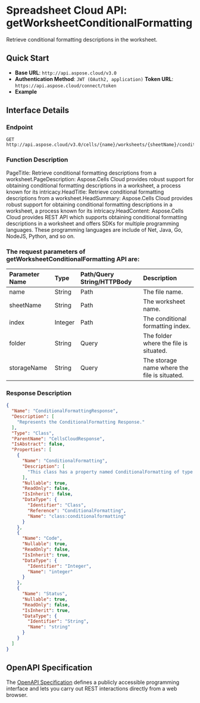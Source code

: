# **Spreadsheet Cloud API: getWorksheetConditionalFormatting**

Retrieve conditional formatting descriptions in the worksheet. 


## **Quick Start**

- **Base URL**: `http://api.aspose.cloud/v3.0`
- **Authentication Method**: `JWT (OAuth2, application)`  **Token URL**: `https://api.aspose.cloud/connect/token`
- **Example** 

## **Interface Details**

### **Endpoint** 

```
GET http://api.aspose.cloud/v3.0/cells/{name}/worksheets/{sheetName}/conditionalFormattings/{index}
```
### **Function Description**
PageTitle:  Retrieve conditional formatting descriptions from a worksheet.PageDescription: Aspose.Cells Cloud provides robust support for obtaining conditional formatting descriptions in a worksheet, a process known for its intricacy.HeadTitle: Retrieve conditional formatting descriptions from a worksheet.HeadSummary: Aspose.Cells Cloud provides robust support for obtaining conditional formatting descriptions in a worksheet, a process known for its intricacy.HeadContent: Aspose.Cells Cloud provides REST API which supports obtaining conditional formatting descriptions in a worksheet and offers SDKs for multiple programming languages. These programming languages are include of Net, Java, Go, NodeJS, Python, and so on.

### The request parameters of **getWorksheetConditionalFormatting** API are: 

| Parameter Name | Type | Path/Query String/HTTPBody | Description | 
| :- | :- | :- |:- | 
|name|String|Path|The file name.|
|sheetName|String|Path|The worksheet name.|
|index|Integer|Path|The conditional formatting index.|
|folder|String|Query|The folder where the file is situated.|
|storageName|String|Query|The storage name where the file is situated.|

### **Response Description**
```json
{
  "Name": "ConditionalFormattingResponse",
  "Description": [
    "Represents the ConditionalFormatting Response."
  ],
  "Type": "Class",
  "ParentName": "CellsCloudResponse",
  "IsAbstract": false,
  "Properties": [
    {
      "Name": "ConditionalFormatting",
      "Description": [
        "This class has a property named ConditionalFormatting of type ConditionalFormatting that can be accessed and modified."
      ],
      "Nullable": true,
      "ReadOnly": false,
      "IsInherit": false,
      "DataType": {
        "Identifier": "Class",
        "Reference": "ConditionalFormatting",
        "Name": "class:conditionalformatting"
      }
    },
    {
      "Name": "Code",
      "Nullable": true,
      "ReadOnly": false,
      "IsInherit": true,
      "DataType": {
        "Identifier": "Integer",
        "Name": "integer"
      }
    },
    {
      "Name": "Status",
      "Nullable": true,
      "ReadOnly": false,
      "IsInherit": true,
      "DataType": {
        "Identifier": "String",
        "Name": "string"
      }
    }
  ]
}
```


## OpenAPI Specification

The [OpenAPI Specification](https://reference.aspose.cloud/cells/#/ConditionalFormattingsController/GetWorksheetConditionalFormatting) defines a publicly accessible programming interface and lets you carry out REST interactions directly from a web browser.
